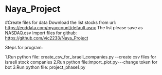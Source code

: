 # Naya_Project

#Create files for data
Download the list stocks from url: https://eoddata.com/myaccount/default.aspx
The list please save as NASDAQ.csv
Import files for github: https://github.com/vic2233/Naya_Project


 Steps for program:

1.Run python file: create_csv_for_israeli_companies.py --create csv files for israeli stock companies
2.Run python file:import_plot.py---change token for bot
3.Run python file: project_phase1.py
